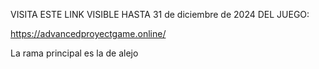 VISITA ESTE LINK VISIBLE HASTA 31 de diciembre de 2024 DEL JUEGO:

https://advancedproyectgame.online/

La rama principal es la de alejo
